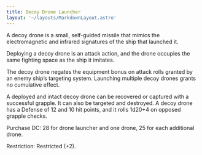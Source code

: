 ```yaml
---
title: Decoy Drone Launcher
layout: '~/layouts/MarkdownLayout.astro'
---
```

A decoy drone is a small, self-guided missile that mimics the electromagnetic
and infrared signatures of the ship that launched it.

Deploying a decoy drone is an attack action, and the drone occupies the same
fighting space as the ship it imitates.

The decoy drone negates the equipment bonus on attack rolls granted by an
enemy ship’s targeting system. Launching multiple decoy drones grants no
cumulative effect.

A deployed and intact decoy drone can be recovered or captured with a
successful grapple. It can also be targeted and destroyed. A decoy drone has a
Defense of 12 and 10 hit points, and it rolls 1d20+4 on opposed grapple
checks.

Purchase DC: 28 for drone launcher and one drone, 25 for each additional
drone.

Restriction: Restricted (+2).

